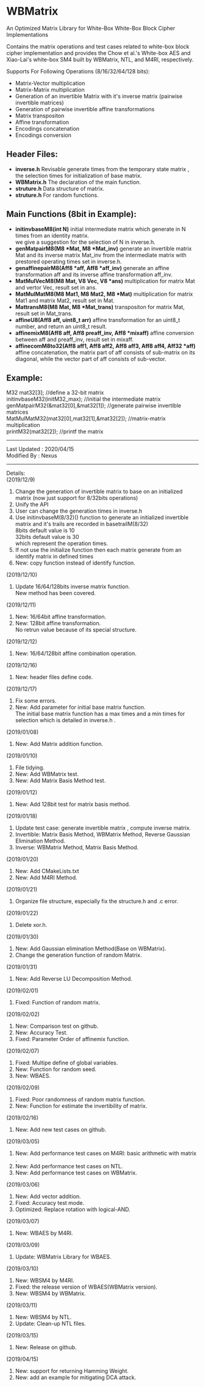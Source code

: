WBMatrix
====

An Optimized Matrix Library for White-Box White-Box Block Cipher
Implementations<br>

Contains the matrix operations and test cases related to white-box block cipher implementation and provides the Chow et al.'s White-box AES and Xiao-Lai's white-box SM4 built by WBMatrix, NTL, and M4RI, respectively.

Supports For Following Operations (8/16/32/64/128 bits):<br>
* Matrix-Vector multiplication<br>
* Matrix-Matrix multiplication<br>
* Generation of an invertible Matrix with it's inverse matrix (pairwise invertible matrices)<br>
* Generation of pairwise invertible affine transformations<br>
* Matrix transpositon<br>
* Affine transformation<br>
* Encodings concatenation<br>
* Encodings conversion<br>

Header Files:
-------
* **inverse.h** Revisable generate times from the temporary state matrix , the selection times for initialization of base matrix.<br>
* **WBMatrix.h** The declaration of the main function.<br>
* **struture.h** Data structure of matrix.<br>
* **struture.h** For random functions.<br>

Main Functions (8bit in Example):
-------
* **initinvbaseM8(int N)** initial intermediate matrix which generate in N times from an identity matrix.<br>
we give a suggestion for the selection of N in inverse.h.<br>
* **genMatpairM8(M8 \*Mat, M8 \*Mat_inv)** generate an invertible matrix Mat and its inverse matrix Mat_inv from the intermediate matrix with prestored operating times set in inverse.h.<br>
* **genaffinepairM8(Aff8 \*aff, Aff8 \*aff_inv)** generate an affine transformation aff and its inverse affine transformation aff_inv.<br>
* **MatMulVecM8(M8 Mat, V8 Vec, V8 \*ans)** multiplication for matrix Mat and vertor Vec, result set in ans.<br>
* **MatMulMatM8(M8 Mat1, M8 Mat2, M8 \*Mat)** multiplication for matrix Mat1 and matrix Mat2, result set in Mat.<br>
* **MattransM8(M8 Mat, M8 \*Mat_trans)** transpositon for matrix Mat, result set in Mat_trans.<br>
* **affineU8(Aff8 aff, uint8_t arr)** affine transformation for an uint8_t number, and return an uint8_t result.
* **affinemixM8(Aff8 aff, Aff8 preaff_inv, Aff8 \*mixaff)** affine conversion between aff and preaff_inv, result set in mixaff.
* **affinecomM8to32(Aff8 aff1, Aff8 aff2, Aff8 aff3, Aff8 aff4, Aff32 \*aff)** affine concatenation, the matrix part of aff consists of sub-matrix on its diagonal, while the vector part of aff consists of sub-vector.

Example:
-------
M32 mat32[3]; //define a 32-bit matrix<br>
initinvbaseM32(initM32_max); //initial the intermediate matrix<br>
genMatpairM32(&mat32[0],&mat32[1]); //generate pairwise invertible matrices<br>
MatMulMatM32(mat32[0],mat32[1],&mat32[2]); //matrix-matrix multiplication<br>
printM32(mat32[2]); //printf the matrix<br>

---
Last Updated : 2020/04/15<br>
Modified By : Nexus

---
Details:<br>
(2019/12/9)<br>
1.  Change the generation of invertible matrix to base on an initialized matrix
(now just support for 8/32bits operations)<br>
2. Unify the API<br>
3. User can change the generation times in inverse.h <br>
4. Use initinvbaseM(8/32)() function to generate an initialized invertible matrix and it's trails are recorded in basetrailM(8/32)<br>
8bits default value is 10<br>
32bits default value is 30<br>
which represent the operation times.<br>
5. If not use the initialize function then each matrix generate from an identify matrix in defined times<br>
6. New: copy function instead of identify function.<br>

(2019/12/10)<br>
1.  Update 16/64/128bits inverse matrix function.<br>
New method has been covered.<br>

(2019/12/11)<br>
1.  New: 16/64bit affine transformation.<br>
2. New: 128bit affine transformation.<br>
No retrun value because of its special structure.

(2019/12/12)<br>
1.  New: 16/64/128bit affine combination operation.<br>

(2019/12/16)<br>
1.  New: header files define code.<br>

(2019/12/17)<br>
1.  Fix some errors.<br>
2. New: Add parameter for initial base matrix function. <br>
The initial base matrix function has a max times and a min times for selection which is detailed in inverse.h .<br> 

(2019/01/08)<br>
1.  New: Add Matrix addition function.<br>

(2019/01/10)<br>
1.  File tidying.<br>
2. New: Add WBMatrix test.<br>
3. New: Add Matrix Basis Method test.<br>

(2019/01/12)<br>
1.  New: Add 128bit test for matrix basis method.<br>

(2019/01/18)<br>
1. Update test case: generate invertible matrix , compute inverse matrix.<br>
2. Invertible: Matrix Basis Method, WBMatrix Method, Reverse Gaussian Elimination Method.<br>
3. Inverse: WBMatrix Method, Matrix Basis Method.<br>

(2019/01/20)<br>
1. New: Add CMakeLists.txt<br>
2. New: Add M4RI Method.<br>

(2019/01/21)<br>
1. Organize file structure, especially fix the structure.h and .c error.<br>

(2019/01/22)<br>
1. Delete xor.h.<br>

(2019/01/30)<br>
1. New: Add Gaussian elimination Method(Base on WBMatrix).<br>
2. Change the generation function of random Matrix.<br>

(2019/01/31)<br>
1. New: Add Reverse LU Decomposition Method.<br>

(2019/02/01)<br>
1. Fixed: Function of random matrix.<br>

(2019/02/02)<br>
1. New: Comparison test on github.<br>
2. New: Accuracy Test.<br>
3. Fixed: Parameter Order of affinemix function.<br>

(2019/02/07)<br>
1. Fixed: Multipe define of global variables.<br>
2. New: Function for random seed.<br>
3. New: WBAES.<br>

(2019/02/09)<br>
1. Fixed: Poor randomness of random matrix function.<br>
2. New: Function for estimate the invertibility of matrix.<br>

(2019/02/16)<br>
1. New: Add new test cases on github.<br>

(2019/03/05)<br>
1. New: Add performance test cases on M4RI: basic arithmetic with matrix .<br>
2. New: Add performance test cases on NTL.<br>
3. New: Add performance test cases on WBMatrix.<br>

(2019/03/06)<br>
1. New: Add vector addition.<br>
2. Fixed: Accuracy test mode.<br>
3. Optimized: Replace rotation with logical-AND.<br>

(2019/03/07)<br>
1. New: WBAES by M4RI.<br>

(2019/03/09)<br>
1. Update: WBMatrix Library for WBAES.<br>

(2019/03/10)<br>
1. New: WBSM4 by M4RI.<br>
2. Fixed: the release version of WBAES(WBMatrix version).<br>
3. New: WBSM4 by WBMatrix.<br>

(2019/03/11)<br>
1. New: WBSM4 by NTL.<br> 
2. Update: Clean-up NTL files.<br>

(2019/03/15)<br>
1. New: Release on github.<br> 

(2019/04/15)<br>
1. New: support for returning Hamming Weight.<br> 
2. New: add an example for mitigating DCA attack.<br>